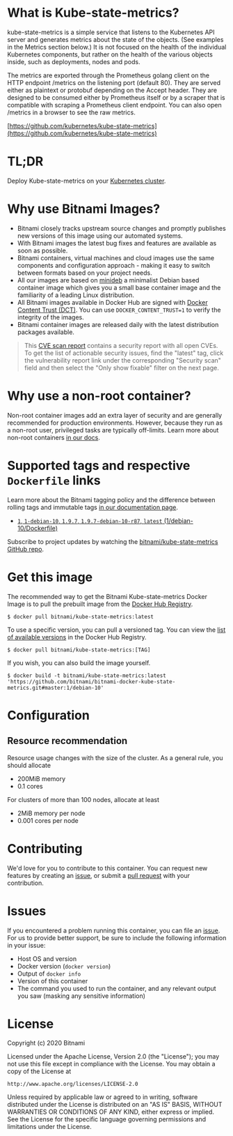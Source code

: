 
# What is Kube-state-metrics?

kube-state-metrics is a simple service that listens to the Kubernetes API server and generates metrics about the state of the objects. (See examples in the Metrics section below.) It is not focused on the health of the individual Kubernetes components, but rather on the health of the various objects inside, such as deployments, nodes and pods.

The metrics are exported through the Prometheus golang client on the HTTP endpoint /metrics on the listening port (default 80). They are served either as plaintext or protobuf depending on the Accept header. They are designed to be consumed either by Prometheus itself or by a scraper that is compatible with scraping a Prometheus client endpoint. You can also open /metrics in a browser to see the raw metrics.

[https://github.com/kubernetes/kube-state-metrics](https://github.com/kubernetes/kube-state-metrics)

# TL;DR

Deploy Kube-state-metrics on your [Kubernetes cluster](https://github.com/kubernetes/kube-state-metrics/tree/master/Documentation).

# Why use Bitnami Images?

* Bitnami closely tracks upstream source changes and promptly publishes new versions of this image using our automated systems.
* With Bitnami images the latest bug fixes and features are available as soon as possible.
* Bitnami containers, virtual machines and cloud images use the same components and configuration approach - making it easy to switch between formats based on your project needs.
* All our images are based on [minideb](https://github.com/bitnami/minideb) a minimalist Debian based container image which gives you a small base container image and the familiarity of a leading Linux distribution.
* All Bitnami images available in Docker Hub are signed with [Docker Content Trust (DCT)](https://docs.docker.com/engine/security/trust/content_trust/). You can use `DOCKER_CONTENT_TRUST=1` to verify the integrity of the images.
* Bitnami container images are released daily with the latest distribution packages available.


> This [CVE scan report](https://quay.io/repository/bitnami/kube-state-metrics?tab=tags) contains a security report with all open CVEs. To get the list of actionable security issues, find the "latest" tag, click the vulnerability report link under the corresponding "Security scan" field and then select the "Only show fixable" filter on the next page.

# Why use a non-root container?

Non-root container images add an extra layer of security and are generally recommended for production environments. However, because they run as a non-root user, privileged tasks are typically off-limits. Learn more about non-root containers [in our docs](https://docs.bitnami.com/tutorials/work-with-non-root-containers/).

# Supported tags and respective `Dockerfile` links

Learn more about the Bitnami tagging policy and the difference between rolling tags and immutable tags [in our documentation page](https://docs.bitnami.com/tutorials/understand-rolling-tags-containers/).


* [`1`, `1-debian-10`, `1.9.7`, `1.9.7-debian-10-r87`, `latest` (1/debian-10/Dockerfile)](https://github.com/bitnami/bitnami-docker-kube-state-metrics/blob/1.9.7-debian-10-r87/1/debian-10/Dockerfile)

Subscribe to project updates by watching the [bitnami/kube-state-metrics GitHub repo](https://github.com/bitnami/bitnami-docker-kube-state-metrics).

# Get this image

The recommended way to get the Bitnami Kube-state-metrics Docker Image is to pull the prebuilt image from the [Docker Hub Registry](https://hub.docker.com/r/bitnami/kube-state-metrics).

```console
$ docker pull bitnami/kube-state-metrics:latest
```

To use a specific version, you can pull a versioned tag. You can view the [list of available versions](https://hub.docker.com/r/bitnami/kube-state-metrics/tags/) in the Docker Hub Registry.

```console
$ docker pull bitnami/kube-state-metrics:[TAG]
```

If you wish, you can also build the image yourself.

```console
$ docker build -t bitnami/kube-state-metrics:latest 'https://github.com/bitnami/bitnami-docker-kube-state-metrics.git#master:1/debian-10'
```

# Configuration

## Resource recommendation

Resource usage changes with the size of the cluster. As a general rule, you should allocate

* 200MiB memory
* 0.1 cores

For clusters of more than 100 nodes, allocate at least

* 2MiB memory per node
* 0.001 cores per node

# Contributing

We'd love for you to contribute to this container. You can request new features by creating an [issue](https://github.com/bitnami/bitnami-docker-kube-state-metrics/issues), or submit a [pull request](https://github.com/bitnami/bitnami-docker-kube-state-metrics/pulls) with your contribution.

# Issues

If you encountered a problem running this container, you can file an [issue](https://github.com/bitnami/bitnami-docker-kube-state-metrics/issues/new). For us to provide better support, be sure to include the following information in your issue:

- Host OS and version
- Docker version (`docker version`)
- Output of `docker info`
- Version of this container
- The command you used to run the container, and any relevant output you saw (masking any sensitive information)

# License
Copyright (c) 2020 Bitnami

Licensed under the Apache License, Version 2.0 (the "License");
you may not use this file except in compliance with the License.
You may obtain a copy of the License at

    http://www.apache.org/licenses/LICENSE-2.0

Unless required by applicable law or agreed to in writing, software
distributed under the License is distributed on an "AS IS" BASIS,
WITHOUT WARRANTIES OR CONDITIONS OF ANY KIND, either express or implied.
See the License for the specific language governing permissions and
limitations under the License.
